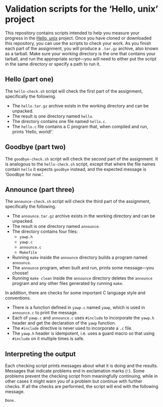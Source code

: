 Validation scripts for the ‘Hello, unix’ project
================================================

This repository contains scripts intended to help you measure your
progress in the [Hello, unix] project. Once you have cloned or downloaded
this repository, you can use the scripts to check your work. As you
finish each part of the assignment, you will produce a `.tar.gz` archive,
also known as a tarball. Make sure your working directory is the one that
contains your tarball, and run the appropriate script—you will need to
either put the script in the same directory or specify a path to run it.

  [Hello, Unix]: http://computerscience.chemeketa.edu/assignments/cs205/hello-unix/

Hello (part one)
----------------

The `hello-check.sh` script will check the first part of the assignment,
specifically the following.

* The `hello.tar.gz` archive exists in the working directory and can be
  unpacked.
* The result is one directory named `hello`.
* The directory contains one file named `hello.c`.
* The `hello.c` file contains a C program that, when compiled and run, prints
  ‘Hello, world!’.

Goodbye (part two)
------------------

The `goodbye-check.sh` script will check the second part of the
assignment. It is analogous to the `hello-check.sh` script, except
that where the file names contain `hello` it expects `goodbye` instead,
and the expected message is ‘Goodbye for now.’.

Announce (part three)
---------------------

The `announce-check.sh` script will check the third part of the
assignment, specifically the following.

* The `announce.tar.gz` archive exists in the working directory and can be
  unpacked.
* The result is one directory named `announce`.
* The directory contains four files:
  * `yawp.h`
  * `yawp.c`
  * `announce.c`
  * `Makefile`
* Running `make` inside the `announce` directory builds a program named
  `announce`.
* The `announce` program, when built and run, prints some message—you choose!
* Running `make clean` inside the `announce` directory deletes the `announce`
  program and any other files generated by running `make`.

In addition, there are checks for some important C language style and
conventions.

* There is a function defined in `yawp.c` named `yawp`, which is used
  in `announce.c` to print the message.
* Each of `yawp.c` and `announce.c` uses `#include` to incorporate the
  `yawp.h` header and get the declaration of the `yawp` function.
* The `#include` directive is never used to incorporate a `.c` file.
* The `yawp.h` header is idempotent, i.e. uses a guard macro so that using
  `#include` on it multiple times is safe.

Interpreting the output
-----------------------

Each checking script prints messages about what it is doing and the
results. Messages that indicate problems end in exclamation marks
(`!`). Some problems prevent the checking script from meaningfully
continuing, while in other cases it might warn you of a problem but
continue with further checks. If all the checks are performed, the script
will end with the following message.

```
Done.
```
